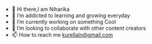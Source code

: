 - 👋 Hi there,I am Niharika
- 👀 I’m addicted to learning and growing everyday
- 🌱 I’m currently working on something Cool
- 💞️ I’m looking to collaborate with other content creators
- 📫 How to reach me kurellaln@gmail.com

<!---
niharikakurella/niharikakurella is a ✨ special ✨ repository because its `README.md` (this file) appears on your GitHub profile.
You can click the Preview link to take a look at your changes.
--->
